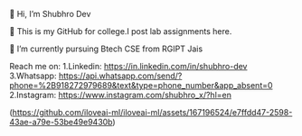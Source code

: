 👋 Hi, I’m Shubhro Dev

👀 This is my GitHub for college.I post lab assignments here.


🌱 I’m currently pursuing Btech CSE from RGIPT Jais

Reach me on: 1.Linkedin: https://in.linkedin.com/in/shubhro-dev
             3.Whatsapp: https://api.whatsapp.com/send/?phone=%2B918272979689&text&type=phone_number&app_absent=0
             2.Instagram: https://www.instagram.com/shubhro_x/?hl=en




(https://github.com/iloveai-ml/iloveai-ml/assets/167196524/e7ffdd47-2598-43ae-a79e-53be49e9430b)


<!---
iloveai-ml/iloveai-ml is a ✨ special ✨ repository because its `README.md` (this file) appears on your GitHub profile.
You can click the Preview link to take a look at your changes.
--->
